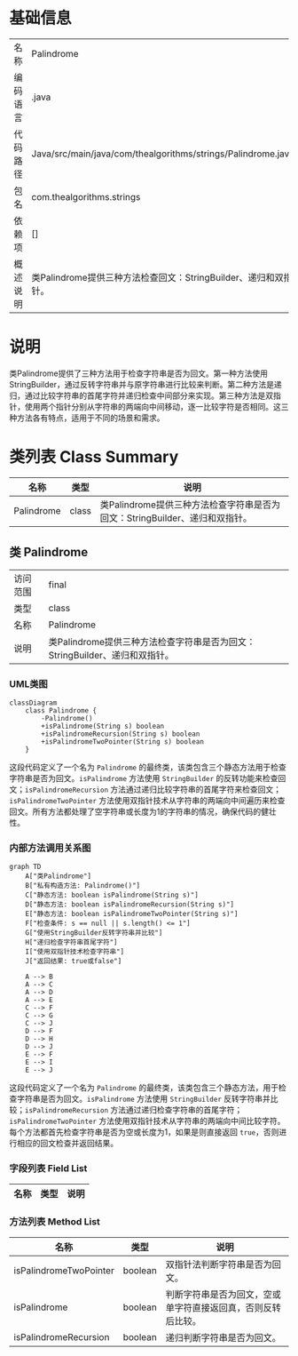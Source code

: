 # 基础信息

|      |      |
|------|------|
| 名称 | Palindrome |
| 编码语言 | .java |
| 代码路径 | Java/src/main/java/com/thealgorithms/strings/Palindrome.java |
| 包名 | com.thealgorithms.strings |
| 依赖项 | [] |
| 概述说明 | 类Palindrome提供三种方法检查回文：StringBuilder、递归和双指针。 |

# 说明

类Palindrome提供了三种方法用于检查字符串是否为回文。第一种方法使用StringBuilder，通过反转字符串并与原字符串进行比较来判断。第二种方法是递归，通过比较字符串的首尾字符并递归检查中间部分来实现。第三种方法是双指针，使用两个指针分别从字符串的两端向中间移动，逐一比较字符是否相同。这三种方法各有特点，适用于不同的场景和需求。

# 类列表 Class Summary

| 名称   | 类型  | 说明 |
|-------|------|-------------|
| Palindrome | class | 类Palindrome提供三种方法检查字符串是否为回文：StringBuilder、递归和双指针。 |



## 类 Palindrome

|      |      |
|------|------|
| 访问范围 | final |
| 类型 | class |
| 名称 | Palindrome |
| 说明 | 类Palindrome提供三种方法检查字符串是否为回文：StringBuilder、递归和双指针。 |


### UML类图

```mermaid
classDiagram
    class Palindrome {
        -Palindrome()
        +isPalindrome(String s) boolean
        +isPalindromeRecursion(String s) boolean
        +isPalindromeTwoPointer(String s) boolean
    }
```

这段代码定义了一个名为 `Palindrome` 的最终类，该类包含三个静态方法用于检查字符串是否为回文。`isPalindrome` 方法使用 `StringBuilder` 的反转功能来检查回文；`isPalindromeRecursion` 方法通过递归比较字符串的首尾字符来检查回文；`isPalindromeTwoPointer` 方法使用双指针技术从字符串的两端向中间遍历来检查回文。所有方法都处理了空字符串或长度为1的字符串的情况，确保代码的健壮性。


### 内部方法调用关系图

```mermaid
graph TD
    A["类Palindrome"]
    B["私有构造方法: Palindrome()"]
    C["静态方法: boolean isPalindrome(String s)"]
    D["静态方法: boolean isPalindromeRecursion(String s)"]
    E["静态方法: boolean isPalindromeTwoPointer(String s)"]
    F["检查条件: s == null || s.length() <= 1"]
    G["使用StringBuilder反转字符串并比较"]
    H["递归检查字符串首尾字符"]
    I["使用双指针技术检查字符串"]
    J["返回结果: true或false"]

    A --> B
    A --> C
    A --> D
    A --> E
    C --> F
    C --> G
    C --> J
    D --> F
    D --> H
    D --> J
    E --> F
    E --> I
    E --> J
```

这段代码定义了一个名为 `Palindrome` 的最终类，该类包含三个静态方法，用于检查字符串是否为回文。`isPalindrome` 方法使用 `StringBuilder` 反转字符串并比较；`isPalindromeRecursion` 方法通过递归检查字符串的首尾字符；`isPalindromeTwoPointer` 方法使用双指针技术从字符串的两端向中间比较字符。每个方法都首先检查字符串是否为空或长度为1，如果是则直接返回 `true`，否则进行相应的回文检查并返回结果。

### 字段列表 Field List

| 名称  | 类型  | 说明 |
|-------|-------|------|

### 方法列表 Method List

| 名称  | 类型  | 说明 |
|-------|-------|------|
| isPalindromeTwoPointer | boolean | 双指针法判断字符串是否为回文。 |
| isPalindrome | boolean | 判断字符串是否为回文，空或单字符直接返回真，否则反转后比较。 |
| isPalindromeRecursion | boolean | 递归判断字符串是否为回文。 |




